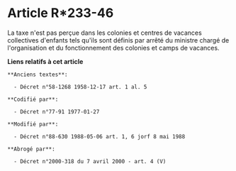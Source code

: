 # Article R*233-46

La taxe n'est pas perçue dans les colonies et centres de vacances collectives d'enfants tels qu'ils sont définis par arrêté
du ministre chargé de l'organisation et du fonctionnement des colonies et camps de vacances.

**Liens relatifs à cet article**

	**Anciens textes**:

	  - Décret n°58-1268 1958-12-17 art. 1 al. 5

	**Codifié par**:

	  - Décret n°77-91 1977-01-27

	**Modifié par**:

	  - Décret n°88-630 1988-05-06 art. 1, 6 jorf 8 mai 1988

	**Abrogé par**:

	  - Décret n°2000-318 du 7 avril 2000 - art. 4 (V)
